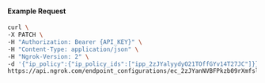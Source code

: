 <!-- Code generated for API Clients. DO NOT EDIT. -->

#### Example Request

```bash
curl \
-X PATCH \
-H "Authorization: Bearer {API_KEY}" \
-H "Content-Type: application/json" \
-H "Ngrok-Version: 2" \
-d '{"ip_policy":{"ip_policy_ids":["ipp_2zJYalyydyO21TOffGYv14T27JC"]}}' \
https://api.ngrok.com/endpoint_configurations/ec_2zJYanNVBFPkzb09rXmfslOAEzr
```
